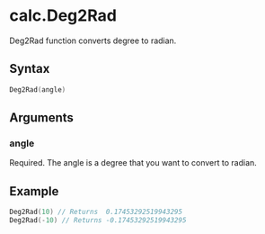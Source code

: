 # calc.Deg2Rad

Deg2Rad function converts degree to radian.

## Syntax

```go
Deg2Rad(angle)
```

## Arguments

### angle

Required. The angle is a degree that you want to convert to radian.

## Example

```Go
Deg2Rad(10) // Returns  0.17453292519943295
Deg2Rad(-10) // Returns -0.17453292519943295
```

